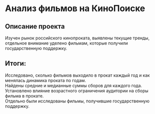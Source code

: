 # Анализ фильмов на КиноПоиске
## Описание проекта
Изучен рынок российского кинопроката, выявлены текущие тренды, отдельное внимание уделено фильмам, которые получили государственную поддержку.  
  
## Итоги:  
Исследовано, сколько фильмов выходило в прокат каждый год и как менялась динамика проката по годам.  
Найдены средние и медианные суммы сборов для каждого года.  
Установлено влияние возрастного ограничения аудитории на сборы фильма в прокате.  
Отдельно были исследованы фильмы, получившие государственную поддержку.  
